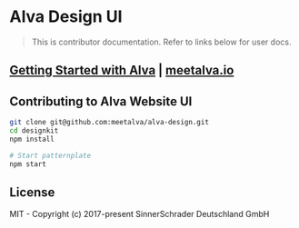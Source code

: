 # Alva Design UI

> This is contributor documentation. Refer to links below for user docs.

## [Getting Started with Alva](https://meetalva.io/doc/docs/guides/start?guides-enabled=true) | [meetalva.io](https://meetalva.io) 


## Contributing to Alva Website UI

```sh
git clone git@github.com:meetalva/alva-design.git
cd designkit
npm install

# Start patternplate
npm start
```

## License

MIT - Copyright (c) 2017-present SinnerSchrader Deutschland GmbH

<!-- trigger -->
